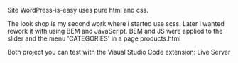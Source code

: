 Site WordPress-is-easy uses pure html and css.

The look shop is my second work where i started use scss. Later i wanted rework it with using BEM and JavaScript. BEM and JS were applied to the slider and the menu 'CATEGORIES' in a page products.html

Both project you can test with the Visual Studio Code extension:  Live Server 
